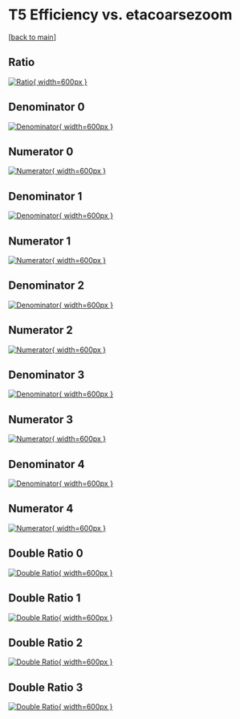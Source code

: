 # T5 Efficiency vs. etacoarsezoom

[[back to main](./)]



## Ratio

[![Ratio](../mtv/var/T5_loweta_321_0_eff_etacoarsezoom.png){ width=600px }](../mtv/var/T5_loweta_321_0_eff_etacoarsezoom.pdf)

## Denominator 0

[![Denominator](../mtv/den/T5_loweta_321_0_eff_etacoarsezoom_den0.png){ width=600px }](../mtv/den/T5_loweta_321_0_eff_etacoarsezoom_den0.pdf)

## Numerator 0

[![Numerator](../mtv/num/T5_loweta_321_0_eff_etacoarsezoom_num0.png){ width=600px }](../mtv/num/T5_loweta_321_0_eff_etacoarsezoom_num0.pdf)

## Denominator 1

[![Denominator](../mtv/den/T5_loweta_321_0_eff_etacoarsezoom_den1.png){ width=600px }](../mtv/den/T5_loweta_321_0_eff_etacoarsezoom_den1.pdf)

## Numerator 1

[![Numerator](../mtv/num/T5_loweta_321_0_eff_etacoarsezoom_num1.png){ width=600px }](../mtv/num/T5_loweta_321_0_eff_etacoarsezoom_num1.pdf)

## Denominator 2

[![Denominator](../mtv/den/T5_loweta_321_0_eff_etacoarsezoom_den2.png){ width=600px }](../mtv/den/T5_loweta_321_0_eff_etacoarsezoom_den2.pdf)

## Numerator 2

[![Numerator](../mtv/num/T5_loweta_321_0_eff_etacoarsezoom_num2.png){ width=600px }](../mtv/num/T5_loweta_321_0_eff_etacoarsezoom_num2.pdf)

## Denominator 3

[![Denominator](../mtv/den/T5_loweta_321_0_eff_etacoarsezoom_den3.png){ width=600px }](../mtv/den/T5_loweta_321_0_eff_etacoarsezoom_den3.pdf)

## Numerator 3

[![Numerator](../mtv/num/T5_loweta_321_0_eff_etacoarsezoom_num3.png){ width=600px }](../mtv/num/T5_loweta_321_0_eff_etacoarsezoom_num3.pdf)

## Denominator 4

[![Denominator](../mtv/den/T5_loweta_321_0_eff_etacoarsezoom_den4.png){ width=600px }](../mtv/den/T5_loweta_321_0_eff_etacoarsezoom_den4.pdf)

## Numerator 4

[![Numerator](../mtv/num/T5_loweta_321_0_eff_etacoarsezoom_num4.png){ width=600px }](../mtv/num/T5_loweta_321_0_eff_etacoarsezoom_num4.pdf)

## Double Ratio 0

[![Double Ratio](../mtv/ratio/T5_loweta_321_0_eff_etacoarsezoom_ratio0.png){ width=600px }](../mtv/ratio/T5_loweta_321_0_eff_etacoarsezoom_ratio0.pdf)

## Double Ratio 1

[![Double Ratio](../mtv/ratio/T5_loweta_321_0_eff_etacoarsezoom_ratio1.png){ width=600px }](../mtv/ratio/T5_loweta_321_0_eff_etacoarsezoom_ratio1.pdf)

## Double Ratio 2

[![Double Ratio](../mtv/ratio/T5_loweta_321_0_eff_etacoarsezoom_ratio2.png){ width=600px }](../mtv/ratio/T5_loweta_321_0_eff_etacoarsezoom_ratio2.pdf)

## Double Ratio 3

[![Double Ratio](../mtv/ratio/T5_loweta_321_0_eff_etacoarsezoom_ratio3.png){ width=600px }](../mtv/ratio/T5_loweta_321_0_eff_etacoarsezoom_ratio3.pdf)

